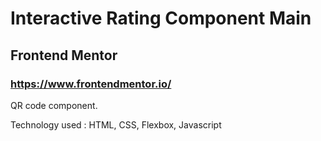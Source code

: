 # Interactive Rating Component Main

## Frontend Mentor

### https://www.frontendmentor.io/

QR code component.

Technology used : HTML, CSS, Flexbox, Javascript
